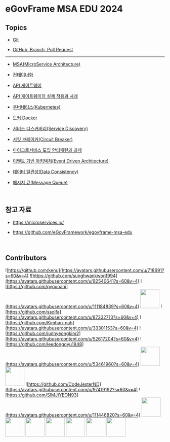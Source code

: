 # eGovFrame MSA EDU 2024

## Topics

- [Git](./module00/README.md)

- [GitHub, Branch, Pull Request](./module01/README.md)

---

- [MSA(MicroService Architecture)](./module02/README.md)

- [컨테이너화](./module03/README.md)

- [API 게이트웨이](./module04/solmee/README.md)

- [API 게이트웨이의 실제 적용과 사례](./module04/minhyuk/README.md)

- [쿠버네티스(Kubernetes)](./module05/README.md)

- [도커 Docker](./module06/README.md)

- [서비스 디스커버리(Service Discovery)](./module07/README.md)

- [서킷 브레이커(Circuit Breaker)](./module08/README.md)

- [마이크로서비스 도입 안티패턴과 과제](./module09/README.md)

- [이벤트 기반 아키텍처(Event Driven Architecture)](./module10/README.md)

- [데이터 일관성(Data Consistency)](./module11/README.md)

- [메시지 큐(Message Queue)](./module12/README.md)

<br>

## 참고 자료

- https://microservices.io/

- https://github.com/eGovFramework/egovframe-msa-edu

<br>

## Contributors

![https://github.com/kenu](https://avatars.githubusercontent.com/u/718691?s=60&v=4)
![https://github.com/sunghwankwon1994](https://avatars.githubusercontent.com/u/92540641?s=60&v=4)
![https://github.com/pyounani](https://avatars.githubusercontent.com/u/111184839?s=60&v=4)
<a href="https://github.com/BEpaul"><img src="https://avatars.githubusercontent.com/u/104749551?s=60&v=4" width="60"></a>
![https://github.com/ssolfa](https://avatars.githubusercontent.com/u/87332713?s=60&v=4)
![https://github.com/Kimhan-nah](https://avatars.githubusercontent.com/u/33301153?s=60&v=4)
![https://github.com/junhyeongkim2](https://avatars.githubusercontent.com/u/52617204?s=60&v=4)
![https://github.com/leedonggyu1848](https://avatars.githubusercontent.com/u/53461960?s=60&v=4)
<a href="https://github.com/Ares-10"><img src="https://avatars.githubusercontent.com/u/115702474?s=60&v=4" width="60"></a>
<a href="https://github.com/hyejinggu"><img src="https://avatars.githubusercontent.com/u/118355536?s=60&v=4" width="60"></a>
![https://github.com/CodeJesterND](https://avatars.githubusercontent.com/u/97419192?s=60&v=4)
![https://github.com/SIMJIYEON93](https://avatars.githubusercontent.com/u/111446820?s=60&v=4)
<a href="https://github.com/chldppwls12"><img src="https://avatars.githubusercontent.com/u/63734765?s=60&v=4" width="60"></a>
<a href="https://github.com/rhkrqkq"><img src="https://avatars.githubusercontent.com/u/78396908?s=60&v=4" width="60"></a>
<a href="https://github.com/alswp006"><img src="https://avatars.githubusercontent.com/u/102672547?s=60&v=4" width="60"></a>
<a href="https://github.com/mingyeongwon"><img src="https://avatars.githubusercontent.com/u/161445947?s=60&v=4" width="60"></a>
<a href="https://github.com/shyeseon"><img src="https://avatars.githubusercontent.com/u/166082224?s=60&v=4" width="60"></a>
<a href="https://github.com/y0unghwanhwang"><img src="https://avatars.githubusercontent.com/u/104403136?s=60&v=4" width="60"></a>
<a href="https://github.com/zoouniak"><img src="https://avatars.githubusercontent.com/u/88364328?s=60&v=4" width="60"></a>